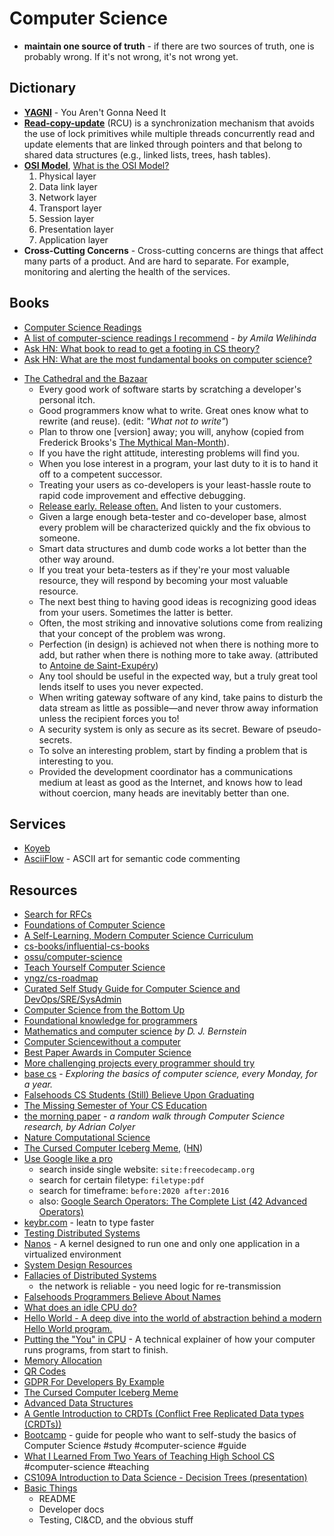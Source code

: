 # Computer Science


- **maintain one source of truth** - if there are two sources of truth, one is probably wrong. If it's not wrong, it's not wrong yet. 

## Dictionary

- [**YAGNI**](https://wiki.c2.com/?YouArentGonnaNeedIt) - You Aren't Gonna Need It
- [**Read-copy-update**](https://en.wikipedia.org/wiki/Read-copy-update) (RCU) is a synchronization mechanism that avoids the use of lock primitives while multiple threads concurrently read and update elements that are linked through pointers and that belong to shared data structures (e.g., linked lists, trees, hash tables).
- [**OSI Model**](https://en.wikipedia.org/wiki/OSI_model), [What is the OSI Model?](https://www.cloudflare.com/en-gb/learning/ddos/glossary/open-systems-interconnection-model-osi/)
  1. Physical layer
  2. Data link layer
  3. Network layer
  4. Transport layer
  5. Session layer
  6. Presentation layer
  7. Application layer
- **Cross-Cutting Concerns** - Cross-cutting concerns are things that affect many parts of a product. And are hard to separate. For example, monitoring and alerting the health of the services.

## Books

* [Computer Science Readings](https://github.com/erikgrinaker/readings)
* [A list of computer-science readings I recommend](https://github.com/amilajack/reading) - _by Amila Welihinda_
* [Ask HN: What book to read to get a footing in CS theory?](https://news.ycombinator.com/item?id=20729252)
* [Ask HN: What are the most fundamental books on computer science?](https://news.ycombinator.com/item?id=21311302)
- [The Cathedral and the Bazaar](https://en.wikipedia.org/wiki/The_Cathedral_and_the_Bazaar)
  - Every good work of software starts by scratching a developer's personal itch.
  - Good programmers know what to write. Great ones know what to rewrite (and reuse). (edit: _"What not to write"_)
  - Plan to throw one [version] away; you will, anyhow (copied from Frederick Brooks's [The Mythical Man-Month](https://en.wikipedia.org/wiki/The_Mythical_Man-Month)).
  - If you have the right attitude, interesting problems will find you.
  - When you lose interest in a program, your last duty to it is to hand it off to a competent successor.
  - Treating your users as co-developers is your least-hassle route to rapid code improvement and effective debugging.
  - [Release early. Release often.](https://en.wikipedia.org/wiki/Release_early,_release_often) And listen to your customers.
  - Given a large enough beta-tester and co-developer base, almost every problem will be characterized quickly and the fix obvious to someone.
  - Smart data structures and dumb code works a lot better than the other way around.
  - If you treat your beta-testers as if they're your most valuable resource, they will respond by becoming your most valuable resource.
  - The next best thing to having good ideas is recognizing good ideas from your users. Sometimes the latter is better.
  - Often, the most striking and innovative solutions come from realizing that your concept of the problem was wrong.
  - Perfection (in design) is achieved not when there is nothing more to add, but rather when there is nothing more to take away. (attributed to [Antoine de Saint-Exupéry](https://en.wikipedia.org/wiki/Antoine_de_Saint-Exup%C3%A9ry))
  - Any tool should be useful in the expected way, but a truly great tool lends itself to uses you never expected.
  - When writing gateway software of any kind, take pains to disturb the data stream as little as possible—and never throw away information unless the recipient forces you to!
  - A security system is only as secure as its secret. Beware of pseudo-secrets.
  - To solve an interesting problem, start by finding a problem that is interesting to you.
  - Provided the development coordinator has a communications medium at least as good as the Internet, and knows how to lead without coercion, many heads are inevitably better than one.

## Services

- [Koyeb](https://www.koyeb.com)
- [AsciiFlow](https://asciiflow.com/#/) - ASCII art for semantic code commenting

## Resources

- [Search for RFCs](https://rfc.fyi)
- [Foundations of Computer Science](http://infolab.stanford.edu/~ullman/focs.html)
- [A Self-Learning, Modern Computer Science Curriculum](https://functionalcs.github.io/curriculum/#org71f231a)
- [cs-books/influential-cs-books](https://github.com/cs-books/influential-cs-books#readme)
- [ossu/computer-science](https://github.com/ossu/computer-science#readme)
- [Teach Yourself Computer Science](https://teachyourselfcs.com/)
- [yngz/cs-roadmap](https://github.com/yngz/cs-roadmap#readme)
- [Curated Self Study Guide for Computer Science and DevOps/SRE/SysAdmin](https://sharjeelsayed.github.io/selfupgradeitprof.txt)
- [Computer Science from the Bottom Up](https://www.bottomupcs.com/)
- [Foundational knowledge for programmers](https://github.com/err0r500/foundational-knowledge-for-programmers)
- [Mathematics and computer science](notion://www.notion.so/matousdz/cr.yp.to/djb.html) _by D. J. Bernstein_
- [Computer Sciencewithout a computer](https://csunplugged.org/en/)
- [Best Paper Awards in Computer Science](https://jeffhuang.com/best_paper_awards/)
- [More challenging projects every programmer should try](https://web.eecs.utk.edu/~azh/blog/morechallengingprojects.html)
- [base cs](https://medium.com/basecs) - *Exploring the basics of computer science, every Monday, for a year.*
- [Falsehoods CS Students (Still) Believe Upon Graduating](https://www.netmeister.org/blog/cs-falsehoods.html)
- [The Missing Semester of Your CS Education](https://missing.csail.mit.edu/)
- [the morning paper](https://blog.acolyer.org/) - *a random walk through Computer Science research, by Adrian Colyer*
- [Nature Computational Science](https://www.nature.com/natcomputsci)
- [The Cursed Computer Iceberg Meme](https://suricrasia.online/iceberg/), ([HN](https://news.ycombinator.com/item?id=26766722))
- [Use Google like a pro](https://markodenic.com/use-google-like-a-pro/)
  - search inside single website: `site:freecodecamp.org`
  - search for certain filetype: `filetype:pdf`
  - search for timeframe: `before:2020 after:2016`
  - also: [Google Search Operators: The Complete List (42 Advanced Operators)](https://ahrefs.com/blog/google-advanced-search-operators/)
- [keybr.com](https://www.keybr.com/) - leatn to type faster
- [Testing Distributed Systems](https://asatarin.github.io/testing-distributed-systems/)
- [Nanos](https://github.com/nanovms/nanos/) - A kernel designed to run one and only one application in a virtualized environment
- [System Design Resources](https://github.com/InterviewReady/system-design-resources)
- [Fallacies of Distributed Systems](https://architecturenotes.co/fallacies-of-distributed-systems/)
  - the network is reliable - you need logic for re-transmission
- [Falsehoods Programmers Believe About Names](https://www.kalzumeus.com/2010/06/17/falsehoods-programmers-believe-about-names/)
- [What does an idle CPU do?](https://manybutfinite.com/post/what-does-an-idle-cpu-do/)
- [Hello World - A deep dive into the world of abstraction behind a modern Hello World program.](https://thecoder08.github.io/hello-world.html)
- [Putting the "You" in CPU](https://github.com/hackclub/putting-the-you-in-cpu) - A technical explainer of how your computer runs programs, from start to finish.
- [Memory Allocation](https://samwho.dev/memory-allocation/)
- [QR Codes](https://typefully.com/DanHollick/qr-codes-T7tLlNi)
- [GDPR For Developers By Example](https://getparthenon.com/blog/gdpr-for-developers-by-example/)
- [The Cursed Computer Iceberg Meme](https://suricrasia.online/iceberg/)
- [Advanced Data Structures](https://courses.csail.mit.edu/6.851/spring21/lectures/)
- [A Gentle Introduction to CRDTs (Conflict Free Replicated Data types (CRDTs))](https://vlcn.io/blog/gentle-intro-to-crdts.html)
- [Bootcamp](https://github.com/Lesabotsy/bootcamp) - guide for people who want to self-study the basics of Computer Science #study #computer-science #guide
- [What I Learned From Two Years of Teaching High School CS](https://blog.charliemeyer.co/what-i-learned-from-two-years-of-teaching-high-school-cs/) #computer-science #teaching
- [CS109A Introduction to Data Science - Decision Trees (presentation)](https://harvard-iacs.github.io/2019-CS109A/lectures/lecture15/presentation/Lecture15_Decision_Trees.pdf)
- [Basic Things](https://matklad.github.io/2024/03/22/basic-things.html)
  - README
  - Developer docs
  - Testing, CI&CD, and the obvious stuff
  
